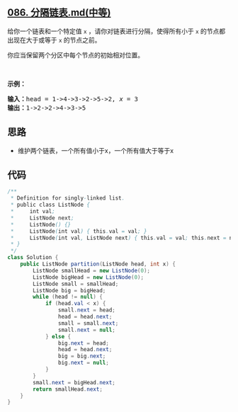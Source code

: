 ## [086. 分隔链表.md(中等)](https://leetcode-cn.com/problems/partition-list/)
<div class="notranslate"><p>给你一个链表和一个特定值<em> </em><code>x</code> ，请你对链表进行分隔，使得所有小于 <code>x</code> 的节点都出现在大于或等于 <code>x</code> 的节点之前。</p>

<p>你应当保留两个分区中每个节点的初始相对位置。</p>

<p>&nbsp;</p>

<p><strong>示例：</strong></p>

<pre><strong>输入：</strong>head = 1-&gt;4-&gt;3-&gt;2-&gt;5-&gt;2, <em>x</em> = 3
<strong>输出：</strong>1-&gt;2-&gt;2-&gt;4-&gt;3-&gt;5
</pre>
</div>

## 思路
- 维护两个链表，一个所有值小于x，一个所有值大于等于x

## 代码
```java
/**
 * Definition for singly-linked list.
 * public class ListNode {
 *     int val;
 *     ListNode next;
 *     ListNode() {}
 *     ListNode(int val) { this.val = val; }
 *     ListNode(int val, ListNode next) { this.val = val; this.next = next; }
 * }
 */
class Solution {
    public ListNode partition(ListNode head, int x) {
        ListNode smallHead = new ListNode(0);
        ListNode bigHead = new ListNode(0);
        ListNode small = smallHead;
        ListNode big = bigHead;
        while (head != null) {
            if (head.val < x) {
                small.next = head;
                head = head.next;
                small = small.next;
                small.next = null;
            } else {
                big.next = head;
                head = head.next;
                big = big.next;
                big.next = null;
            }
        }
        small.next = bigHead.next;
        return smallHead.next;
    }
}
```
